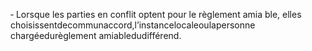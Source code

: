 ‐ Lorsque les parties en conflit optent pour le règlement amia ble, elles choisissentdecommunaccord,l’instancelocaleoulapersonne chargéedurèglement amiabledudifférend.